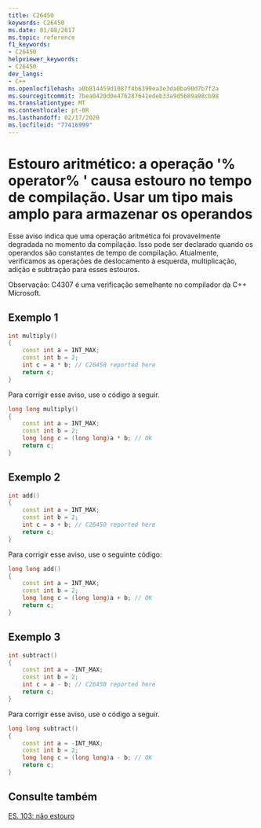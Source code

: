 ```yaml
---
title: C26450
keywords: C26450
ms.date: 01/08/2017
ms.topic: reference
f1_keywords:
- C26450
helpviewer_keywords:
- C26450
dev_langs:
- C++
ms.openlocfilehash: a0b814459d1087f4b6399ea3e3da0ba90d7b7f2a
ms.sourcegitcommit: 7bea0420d0e476287641edeb33a9d5689a98cb98
ms.translationtype: MT
ms.contentlocale: pt-BR
ms.lasthandoff: 02/17/2020
ms.locfileid: "77416999"
---
```

# <a name="arithmetic-overflow-operator-operation-causes-overflow-at-compile-time-use-a-wider-type-to-store-the-operands"></a>Estouro aritmético: a operação '% operator% ' causa estouro no tempo de compilação. Usar um tipo mais amplo para armazenar os operandos

Esse aviso indica que uma operação aritmética foi provavelmente degradada no momento da compilação. Isso pode ser declarado quando os operandos são constantes de tempo de compilação.  Atualmente, verificamos as operações de deslocamento à esquerda, multiplicação, adição e subtração para esses estouros.

Observação: C4307 é uma verificação semelhante no compilador da C++ Microsoft.

## <a name="example-1"></a>Exemplo 1

```cpp
int multiply()
{
    const int a = INT_MAX;
    const int b = 2;
    int c = a * b; // C26450 reported here
    return c;
}
```

Para corrigir esse aviso, use o código a seguir.

```cpp
long long multiply()
{
    const int a = INT_MAX;
    const int b = 2;
    long long c = (long long)a * b; // OK
    return c;
}
```

## <a name="example-2"></a>Exemplo 2

```cpp
int add()
{
    const int a = INT_MAX;
    const int b = 2;
    int c = a + b; // C26450 reported here
    return c;
}
```

Para corrigir esse aviso, use o seguinte código:

```cpp
long long add()
{
    const int a = INT_MAX;
    const int b = 2;
    long long c = (long long)a + b; // OK
    return c;
}
```

## <a name="example-3"></a>Exemplo 3

```cpp
int subtract()
{
    const int a = -INT_MAX;
    const int b = 2;
    int c = a - b; // C26450 reported here
    return c;
}
```

Para corrigir esse aviso, use o código a seguir.

```cpp
long long subtract()
{
    const int a = -INT_MAX;
    const int b = 2;
    long long c = (long long)a - b; // OK
    return c;
}
```

## <a name="see-also"></a>Consulte também

[ES. 103: não estouro](https://github.com/isocpp/CppCoreGuidelines/blob/master/CppCoreGuidelines.md#Res-overflow)
